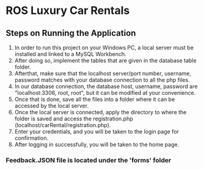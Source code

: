 # ROS Luxury Car Rentals

## Steps on Running the Application

1. In order to run this project on your Windows PC, a local server must be installed and linked to a MySQL Workbench.
2. After doing so, implement the tables that are given in the database table folder.
3. Afterthat, make sure that the localhost server/port number, username, password matches with your database connection to all the php files.
4. In our database connection, the database host, username, password are "localhost:3306, root, root", but it can be modified at your convenience. 
5. Once that is done, save all the files into a folder where it can be accessed by the local server.
6. Once the local server is connected, apply the directory to where the folder is saved and access the registration.php (localhost/carRental/registration.php).
7. Enter your credentials, and you will be taken to the login page for confirmation.
8. After logging in successfully, you will be taken to the home page.

### Feedback.JSON file is located under the 'forms' folder
